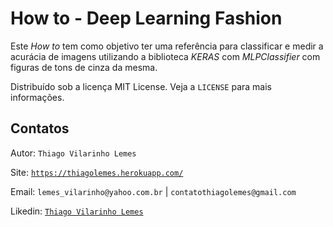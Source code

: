 # How to - Deep Learning Fashion

Este <i>How to</i> tem como objetivo ter uma referência para classificar e medir a acurácia de imagens utilizando a 
biblioteca <i>KERAS</i> com <i>MLPClassifier</i> com figuras de tons de cinza da mesma.

Distribuído sob a licença MIT License. Veja a `LICENSE` para mais informações.

## Contatos

Autor: `Thiago Vilarinho Lemes`

Site: [`https://thiagolemes.herokuapp.com/`](https://thiagolemes.herokuapp.com)

Email: `lemes_vilarinho@yahoo.com.br` | `contatothiagolemes@gmail.com`

Likedin: [`Thiago Vilarinho Lemes`](https://www.linkedin.com/in/thiago-vilarinho-lemes-b1232727/)

